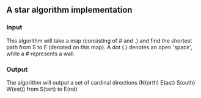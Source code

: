 ## A star algorithm implementation

### Input 

This algorithm will take a map (consisting of # and .) and find the shortest path from S to E (denoted on this map). A dot (.) denotes an open 'space', while a # represents a wall.

### Output

The algorithm will output a set of cardinal directions (N(orth) E(ast) S(outh) W(est)) from S(tart) to E(nd)
